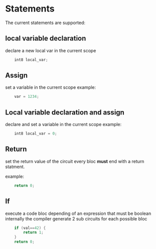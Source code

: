 # Statements

The current statements are supported:

## local variable declaration

declare a new local var in the current scope

```c
	int8 local_var;
```

## Assign

set a variable in the current scope
example: 
```c
	var = 1234;
```

## Local variable declaration and assign

declare and set a variable in the current scope
example: 
```c
	int8 local_var = 0;
```

## Return

set the return value of the circuit
every bloc **must** end with a return statment.

example: 
```c
	return 0;
```

## If

execute a code bloc depending of an expression that must be boolean
internally the compiler generate 2 sub circuits for each possible bloc

```c
	if (val==42) {
		return 1;
	}
	return 0;
```


